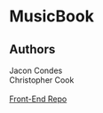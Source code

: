 <h1>MusicBook</h1>

<h2>Authors</h2>
Jacon Condes<br />
Christopher Cook

<br />
<br />
<a href="https://github.com/christopher-cook/MusicBook_front_end/blob/master/README.md">Front-End Repo</a>
